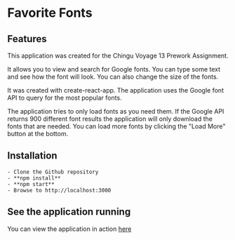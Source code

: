 # Favorite Fonts

## Features

This application was created for the Chingu Voyage 13 Prework Assignment.

It allows you to view and search for Google fonts. You can type some text and
see how the font will look. You can also change the size of the fonts.

It was created with create-react-app. The application uses the Google font API to query for
the most popular fonts. 

The application tries to only load fonts as you need them. If the Google API returns 900
different font results the application will only download the fonts that are needed. You can
load more fonts by clicking the "Load More" button at the bottom.

## Installation

    - Clone the Github repository
    - **npm install**
    - **npm start**
    - Browse to http://localhost:3000


## See the application running

You can view the application in action [here](https://festive-knuth-0e4d1a.netlify.com/)